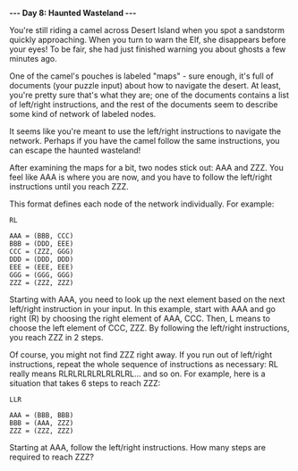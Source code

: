 **--- Day 8: Haunted Wasteland ---**

You're still riding a camel across Desert Island when you spot a sandstorm quickly approaching. When you turn to warn the Elf, she disappears before your eyes!
To be fair, she had just finished warning you about ghosts a few minutes ago.

One of the camel's pouches is labeled "maps" - sure enough, it's full of documents (your puzzle input) about how to navigate the desert. At least, you're pretty
sure that's what they are; one of the documents contains a list of left/right instructions, and the rest of the documents seem to describe some kind of network
of labeled nodes.

It seems like you're meant to use the left/right instructions to navigate the network. Perhaps if you have the camel follow the same instructions, you can
escape the haunted wasteland!

After examining the maps for a bit, two nodes stick out: AAA and ZZZ. You feel like AAA is where you are now, and you have to follow the left/right instructions
until you reach ZZZ.

This format defines each node of the network individually. For example:

```
RL

AAA = (BBB, CCC)
BBB = (DDD, EEE)
CCC = (ZZZ, GGG)
DDD = (DDD, DDD)
EEE = (EEE, EEE)
GGG = (GGG, GGG)
ZZZ = (ZZZ, ZZZ)
```

Starting with AAA, you need to look up the next element based on the next left/right instruction in your input. In this example, start with AAA and go right (R)
by choosing the right element of AAA, CCC. Then, L means to choose the left element of CCC, ZZZ. By following the left/right instructions, you reach ZZZ in 2
steps.

Of course, you might not find ZZZ right away. If you run out of left/right instructions, repeat the whole sequence of instructions as necessary: RL really means
RLRLRLRLRLRLRLRL... and so on. For example, here is a situation that takes 6 steps to reach ZZZ:

```
LLR

AAA = (BBB, BBB)
BBB = (AAA, ZZZ)
ZZZ = (ZZZ, ZZZ)
```

Starting at AAA, follow the left/right instructions. How many steps are required to reach ZZZ?